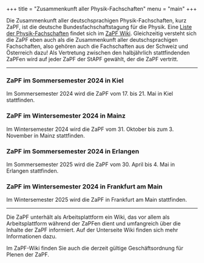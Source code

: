 +++
title = "Zusammenkunft aller Physik-Fachschaften"
menu = "main"
+++

Die Zusammenkunft aller deutschsprachigen Physik-Fachschaften, kurz ZaPF, ist die deutsche Bundesfachschaftstagung für die Physik. Eine [Liste der Physik-Fachschaften](https://zapf.wiki/Liste_der_Physik-Fachschaften) findet sich im [ZaPF Wiki](https://zapf.wiki). Gleichzeitig versteht sich die ZaPF eben auch als die Zusammenkunft aller deutschsprachigen Fachschaften, also gehören auch die Fachschaften aus der Schweiz und Österreich dazu! Als Vertretung zwischen den halbjährlich stattfindenden ZaPFen wird auf jeder ZaPF der StAPF gewählt, der die ZaPF vertritt.

---

### ZaPF im Sommersemester 2024 in Kiel

Im Sommersemester 2024 wird die ZaPF vom 17. bis 21. Mai in Kiel stattfinden.

### ZaPF im Wintersemester 2024 in Mainz

Im Wintersemester 2024 wird die ZaPF vom 31. Oktober bis zum 3. November in Mainz stattfinden.

### ZaPF im Sommersemester 2024 in Erlangen

Im Sommersemester 2025 wird die ZaPF vom 30. April bis 4. Mai in Erlangen stattfinden.

### ZaPF im Wintersemester 2024 in Frankfurt am Main

Im Wintersemester 2025 wird die ZaPF in Frankfurt am Main stattfinden.

---

Die ZaPF unterhält als Arbeitsplattform ein Wiki, das vor allem als Arbeitsplattform während der ZaPFen dient und umfangreich über die Inhalte der ZaPF informiert. Auf der Unterseite Wiki finden sich mehr Informationen dazu.

Im ZaPF-Wiki finden Sie auch die derzeit gültige Geschäftsordnung für Plenen der ZaPF.
